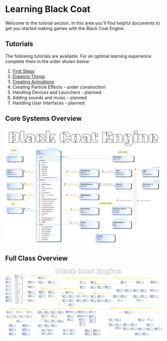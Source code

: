 # Learning Black Coat

Welcome to the tutorial section.
In this area you'll find helpful documents to get you started making games with the Black Coat Engine.

## Tutorials

The following tutorials are available. For an optimal learning experience complete them in the order shown below:

1. [First Steps](FirstSteps.md)
2. [Drawing Things](DrawingThings.md)
3. [Creating Animations](CreatingAnimations.md)
4. Creating Particle Effects - under construction
5. Handling Devices and Launchers - planned
6. Adding sounds and music - planned
7. Handling User Interfaces - planned


## Core Systems Overview
![coresystems](img/CoreSystems.png)

## Full Class Overview
![classoverview](img/BlackCoatClassOverview.png)